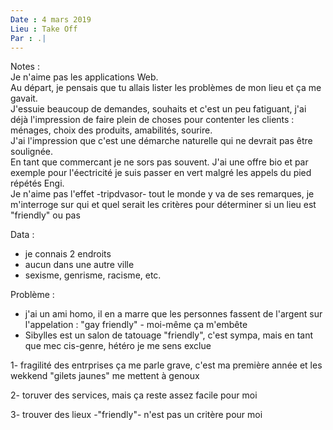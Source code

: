 ```yaml
---
Date : 4 mars 2019  
Lieu : Take Off  
Par : .|  
---
```


Notes :  
Je n'aime pas les applications Web.  
Au départ, je pensais que tu allais lister les problèmes de mon lieu et ça me gavait.  
J'essuie beaucoup de demandes, souhaits et c'est un peu fatiguant, j'ai déjà l'impression de faire plein de choses pour contenter les clients : ménages, choix des produits, amabilités, sourire.  
J'ai l'impression que c'est une démarche naturelle qui ne devrait pas être soulignée.  
En tant que commercant je ne sors pas souvent.
J'ai une offre bio et par exemple pour l'éectricité je suis passer en vert malgré les appels du pied répétés Engi.  
Je n'aime pas l'effet -tripdvasor- tout le monde y va de ses remarques, je m'interroge sur qui et quel serait les critères pour déterminer si un lieu est "friendly" ou pas

Data :
- je connais 2 endroits
- aucun dans une autre ville
- sexisme, genrisme, racisme, etc.


Problème :
- j'ai un ami homo, il en a marre que les personnes fassent de l'argent sur l'appelation : "gay friendly" - moi-même ça m'embête
- Sibylles est un salon de tatouage "friendly", c'est sympa, mais en tant que mec cis-genre, hétéro je me sens exclue

1- fragilité des entrprises ça me parle grave, c'est ma première année et les wekkend "gilets jaunes" me mettent à genoux  
  
2- toruver des services, mais ça reste assez facile pour moi
  
3- trouver des lieux -"friendly"- n'est pas un critère pour moi
